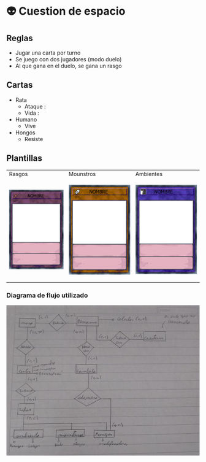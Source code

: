 # 👽 Cuestion de espacio

## Reglas
- Jugar una carta por turno
- Se juego con dos jugadores (modo duelo)
- Al que gana en el duelo, se gana un rasgo

## Cartas

- Rata
    - Ataque : 
    - Vida :
- Humano
    -  Vive
- Hongos
    - Resiste


## Plantillas

<table>
<tr>
<td> Rasgos</td> <td> Mounstros </td><td> Ambientes </td>
</tr>
<tr>
<td>
 


![](/img/Rasgos.png)

</td>
<td>
 

![](/img/Mounstros0000.png)
 
</td>
 <td>
 
![](/img/Ambientes0000.png)
 
</td>
</tr>
 
</table>

### Diagrama de flujo utilizado
<img src='./img/Diagrama.jpeg'>


